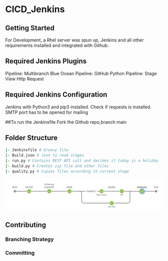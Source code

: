 # CICD_Jenkins

## Getting Started
For Development, a Rhel server was spun up, Jenkins and all other requirements installed and integrated with Github. 


## Required Jenkins Plugins

Pipeline: Multibranch
Blue Ocean
Pipeline: GitHub
Python
Pipeline: Stage View
Http Request


## Required Jenkins Configuration
Jenkins with Python3 and pip3 installed. Check if requests is installed.
SMTP port has to be opened for mailing

##To run the Jenkinsfile 
Fork the Github repo,branch main

## Folder Structure

```bash
|- Jenkinsfile # Groovy file
|- Build.json # Json to read stages
|- run.py # Contains REST API call and decides if today is a holiday
|- build.py # Creates zip file and other files
|- quality.py # Copies files according to current stage
```
![alt text](https://github.com/Karthiga1/CICD_Jenkins/blob/main/image.jpg?raw=true)


## Contributing


### Branching Strategy


### Committing

